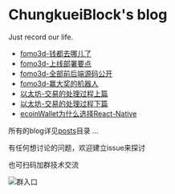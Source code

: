 # ChungkueiBlock's blog

 Just record our life.

* [fomo3d-钱都去哪儿了](/posts/fomo3d-钱都去哪儿了.md)
* [fomo3d-上线部署要点](/posts/fomo3d-上线部署要点.md)
* [fomo3d-全部前后端源码公开](https://github.com/ChungkueiBlock/fomo3d)
* [fomo3d-赢大奖的机器人](https://github.com/ChungkueiBlock/tools/tree/master/nativeDapps)
* [以太坊-交易的处理过程上篇](/posts/ethereum_handle_tx_1.md)
* [以太坊-交易的处理过程下篇](/posts/ethereum_handle_tx_2.md)
* [ecoinWallet为什么选择React-Native](/posts/why_choose_rn.md)

所有的blog详见[posts](/posts)目录 ...

有任何想讨论的问题，欢迎建立issue来探讨

也可扫码加群技术交流

![群入口](/assets/群入口.png)

